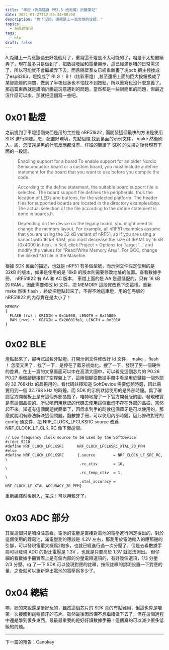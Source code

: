 ```yaml
---
title: "車燈（忻風隨身 PM2.5 檢測儀）折騰筆記"
date: 2021-01-27T12:56:34+08:00
description: "對！沒錯，這就是上一篇文章的後續。"
topics:
  - 杂乱的笔记
tags:
  - ble
draft: false
---
```


A,距離上一片應該過去好幾個月了，重寫這車燈是不太可能的了，咱是不太想繼續弄了，現在最多只是做到了，把數據發回和電量顯示，這已經滿足咱的日常需求了，所以可能就不會繼續弄下去。而且隔壁羣友已經重新畫了塊pcb,把主控換成了esp8266，燈換成了 R! G！ B！ (炫彩車燈）,甚至還把上面的巨大按鈕換成了某智能燈的開關，做到了半夜起牀也不怕找不到按鈕，所以重寫也沒什麼意義了。 那這篇東西就是講咱折騰這玩意遇到的問題，當然都是一些很簡單的問題，但最近沒什麼可以水，那就把這個寫一些吧。  

# 0x01 點燈
之前提到了車燈這個東西是用的主控是 nRF51822 , 而開發這個最快的方法是使用 SDK 進行開發。恩，配置好環境，先點個燈,找到裏面的示例文件， make 然後刷入。誒，怎麼還是黑的什麼反應都沒有。仔細的閱讀了 SDK 的文檔之後發現有下面的一段話。

> Enabling support for a board
> To enable support for an older Nordic Semiconductor board or a custom board, you must include a define statement for the board that you want to use before you compile the code.

> According to the define statement, the suitable board support file is selected. The board support file defines the peripherals, thus the location of LEDs and buttons, for the selected platform. The header files for supported boards are located in the directory examples\bsp. The actual selection of the file according to the define statement is done in boards.h.

> Depending on the device on the legacy board, you might need to change the memory layout. For example, all nRF51 examples assume that you are using the 32 kB variant of nRF51, so if you are using a variant with 16 kB RAM, you must decrease the size of IRAM1 by 16 kB (0x4000 in hex). In Keil, click Project > Options for Target '...' and modify the values for "Read/Write Memory Area". For GCC, change the linked *.ld file in the Makefile.

根據 SDK 裏面的描述，也就是 nRF51 有多個型號，而示例文件假定使用的是 32kB 的版本，如果是使用的是 16kB 的版本則需要修改地址的位置。查看數據手冊， nRF51822 有 AA 和 AC 版本， 車燈上面的是 AA 是最低配的，只有 16 kB 的 RAM 。因此需要修改 ld 文件。把 MEMORY 這段修改爲下面這樣。重新 make 然後 flash ，終於把燈點起來了。不得不說這車燈，用的乞丐版的 nRF51822 的內存實在是太小了！

```
MEMORY
{
  FLASH (rx) : ORIGIN = 0x1b000, LENGTH = 0x25000
  RAM (rwx) :  ORIGIN = 0x20001fe8, LENGTH = 0x2018
}
```

# 0x02 BLE
燈點起來了，那再試試藍牙點燈，打開示例文件修改好 ld 文件， make ，flash ！ 怎麼又黑了，找了一下，是停在了藍牙初始化。搜了一下，發現了另一個硬件的差異。在上一篇的文章裏面可以中在高清大圖中，可以看見這個芯片的 P0.26 P0.27 兩個腳鏈接到了空焊盤上了，這兩個腳從數據手冊中看是用於鏈接一個外部的 32.768kHz 的晶振用的。看代碼註釋知道 SoftDevice 需要低頻時鐘，因此需要用到一個 32.768 kHz 的時鐘，而 SDK 的示例默認使用的是外部時鐘。爲了確認官方開發板上是有這個外部晶振了，咱特地搜了一下官方開發版的圖，發現確實是有這個晶振的。所以咱們用默認的代碼去使用這個車燈不存在外部的晶振，當然起不來。知道有這個問題就簡單了，因爲拿到手的時候這個藍牙是可以使用的，那麼就說明有辦法解決這個問題。翻數據手冊，可以使用內部時鐘，因此修改對應的 config 頭文件，把 NRF_CLOCK_LFCLKSRC.source 改爲 NRF_CLOCK_LF_CLK_RC 像下面這個。

```
// Low frequency clock source to be used by the SoftDevice
#ifdef S210
#define NRF_CLOCK_LFCLKSRC      NRF_CLOCK_LFCLKSRC_XTAL_20_PPM
#else
#define NRF_CLOCK_LFCLKSRC      {.source        = NRF_CLOCK_LF_SRC_RC,            \
                                 .rc_ctiv       = 16,                                \
                                 .rc_temp_ctiv  = 1,                                \
                                 .xtal_accuracy = NRF_CLOCK_LF_XTAL_ACCURACY_20_PPM}
```
重新編譯然後刷入，完成！可以用藍牙了。

# 0x03 ADC 部分
其實這個只是咱沒注意看，電池的電量是直接對電池的電壓進行測定得出的，對於這個使用的鋰電池，滿電壓測的應該是 4.2V 左右，那測用於電池輸入的應那邊的引腳，可以發現電壓大概爲2點多，也就已經進行過一次分壓了，但是去看數據手冊可以發現 ADC 的對比電壓是 1.3V ，也就是只要高於 1.3V 就沒法測出。 但仔細的看數據手冊實際上是有個內部的分壓電阻選項的，有好幾個選項，1/3 分壓 2/3 分壓。rg 了一下 SDK 可以發現對應的註釋，按照註釋的說明設置一下對應的量，之後就可以重新算出電池的電壓爲多少了。

# 0x04 總結
嘛，總的來說還是挺好玩的，雖然這個芯片的 SDK 真的有點難用，但這也算是咱第一次接觸到這種藍牙的芯片。雖然最後因爲懶不想繼續做下去了，但在這個過程中還是學到很多東西，最最最重要的是好好讀數據手冊！這個真的可以減少很多低級的問題。

---
下一篇的預告：Canokey
